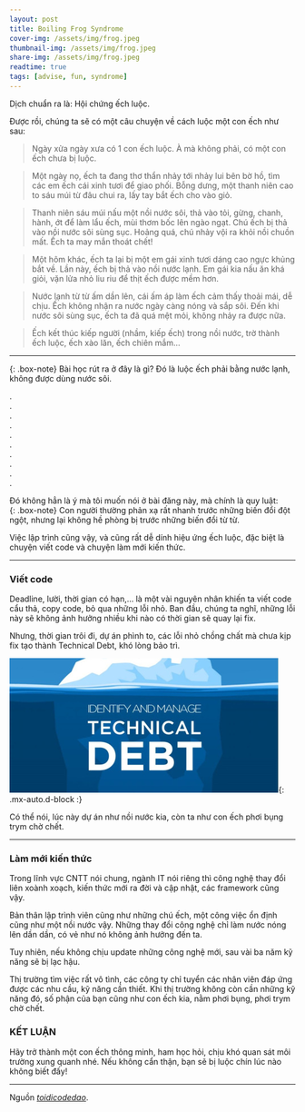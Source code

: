```yaml
---
layout: post
title: Boiling Frog Syndrome
cover-img: /assets/img/frog.jpeg
thumbnail-img: /assets/img/frog.jpeg
share-img: /assets/img/frog.jpeg
readtime: true
tags: [advise, fun, syndrome]
---
```


Dịch chuẩn ra là: Hội chứng ếch luộc.

Được rồi, chúng ta sẽ có một câu chuyện về cách luộc một con ếch như sau:

>Ngày xửa ngày xưa có 1 con ếch luộc. À mà không phải, có một con ếch chưa bị luộc.

>Một ngày nọ, ếch ta đang thơ thẩn nhảy tới nhảy lui bên bờ hồ, tìm các em ếch cái xinh tươi để giao phối. Bỗng dưng, một thanh niên cao to sáu múi từ đâu chui ra, lấy tay bắt ếch cho vào giỏ.

>Thanh niên sáu múi nấu một nồi nước sôi, thả vào tỏi, gừng, chanh, hành, ớt để làm lẩu ếch, mùi thơm bốc lên ngào ngạt. Chú ếch bị thả vào nồi nước sôi sùng sục. Hoảng quá, chú nhảy vội ra khỏi nồi chuồn mất. Ếch ta may mắn thoát chết!

>Một hôm khác, ếch ta lại bị một em gái xinh tươi dáng cao ngực khủng bắt về. Lần này, ếch bị thả vào nồi nước lạnh. Em gái kia nấu ăn khá giỏi, vặn lửa nhỏ liu riu để thịt ếch được mềm hơn.

>Nước lạnh từ từ ấm dần lên, cái ấm áp làm ếch cảm thấy thoải mái, dễ chịu. Ếch không nhận ra nước ngày càng nóng và sắp sôi. Đến khi nước sôi sùng sục, ếch ta đã quá mệt mỏi, không nhảy ra được nữa.

>Ếch kết thúc kiếp người (nhầm, kiếp ếch) trong nồi nước, trờ thành ếch luộc, ếch xào lăn, ếch chiên mắm...

***


{: .box-note}
Bài học rút ra ở đây là gì? Đó là luộc ếch phải bằng nước lạnh, không được dùng nước sôi.

.  
.  
.  
.  
.  
.  
.  
.  
.  
.  

Đó không hẳn là ý mà tôi muốn nói ở bài đăng này, mà chính là quy luật:  
{: .box-note}
Con người thường phản xạ rất nhanh trước những biến đổi đột ngột, nhưng lại không hề phòng bị trước những biến đổi từ từ.


Việc lập trình cũng vậy, và cũng rất dễ dính hiệu ứng ếch luộc, đặc biệt là chuyện viết code và chuyện làm mới kiến thức.


----------
### Viết code
Deadline, lười, thời gian có hạn,... là một vài nguyên nhân khiến ta viết code cẩu thả, copy code, bỏ qua những lỗi nhỏ. Ban đầu, chúng ta nghĩ, những lỗi này sẽ không ảnh hưởng nhiều khi nào có thời gian sẽ quay lại fix.

Nhưng, thời gian trôi đi, dự án phình to, các lỗi nhỏ chồng chất mà chưa kịp fix tạo thành Technical Debt, khó lòng bảo trì.

![Technical Debt](/assets/img/technical-debt.jpeg){: .mx-auto.d-block :}



Có thể nói, lúc này dự án như nồi nước kia, còn ta như con ếch phơi bụng trym chờ chết.

***

### Làm mới kiến thức
Trong lĩnh vực CNTT nói chung, ngành IT nói riêng thì công nghệ thay đổi liên xoành xoạch, kiến thức mới ra đời và cập nhật, các framework cũng vậy.

Bản thân lập trình viên cũng như những chú ếch, một công việc ổn định cũng như một nồi nước vậy. Những thay đổi công nghệ chỉ làm nước nóng lên dần dần, có vẻ như nó không ảnh hưởng đến ta.

Tuy nhiên, nếu không chịu update những công nghệ mới, sau vài ba năm kỹ năng sẽ bị lạc hậu.


Thị trường tìm việc rất vô tình, các công ty chỉ tuyển các nhân viên đáp ứng được các nhu cầu, kỹ năng cần thiết. Khi thị trường không còn cần những kỹ năng đó, số phận của bạn cũng như con ếch kia, nằm phơi bụng, phơi trym chờ chết.



### KẾT LUẬN
Hãy trở thành một con ếch thông minh, ham học hỏi, chịu khó quan sát môi trường xung quanh nhé. Nếu không cẩn thận, bạn sẽ bị luộc chín lúc nào không biết đấy!

***
Nguồn [_toidicodedao_](https://toidicodedao.com/2017/06/01/ech-tan-gai-va-lap-trinh-vien/).